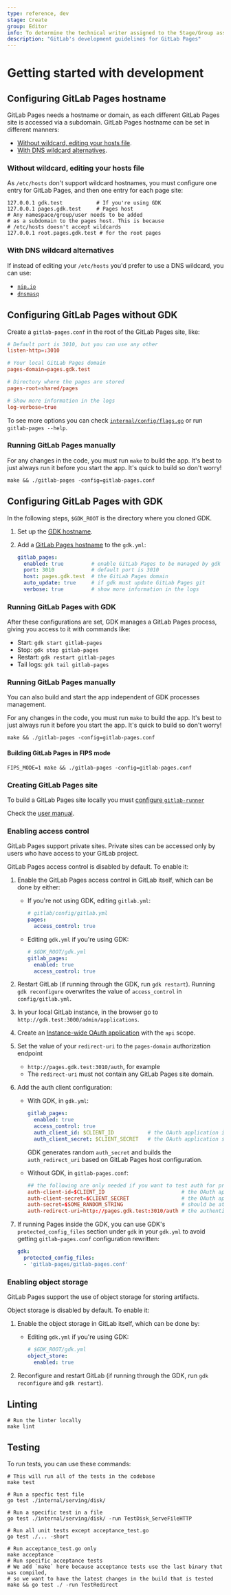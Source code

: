 ```yaml
---
type: reference, dev
stage: Create
group: Editor
info: To determine the technical writer assigned to the Stage/Group associated with this page, see https://about.gitlab.com/handbook/engineering/ux/technical-writing/#assignments
description: "GitLab's development guidelines for GitLab Pages"
---
```


# Getting started with development

## Configuring GitLab Pages hostname

GitLab Pages needs a hostname or domain, as each different GitLab Pages site is accessed via a
subdomain. GitLab Pages hostname can be set in different manners:

- [Without wildcard, editing your hosts file](#without-wildcard-editing-your-hosts-file).
- [With DNS wildcard alternatives](#with-dns-wildcard-alternatives).

### Without wildcard, editing your hosts file

As `/etc/hosts` don't support wildcard hostnames, you must configure one entry
for GitLab Pages, and then one entry for each page site:

   ```plaintext
   127.0.0.1 gdk.test           # If you're using GDK
   127.0.0.1 pages.gdk.test     # Pages host
   # Any namespace/group/user needs to be added
   # as a subdomain to the pages host. This is because
   # /etc/hosts doesn't accept wildcards
   127.0.0.1 root.pages.gdk.test # for the root pages
   ```

### With DNS wildcard alternatives

If instead of editing your `/etc/hosts` you'd prefer to use a DNS wildcard, you can use:

- [`nip.io`](https://nip.io)
- [`dnsmasq`](https://wiki.debian.org/dnsmasq)

## Configuring GitLab Pages without GDK

Create a `gitlab-pages.conf` in the root of the GitLab Pages site, like:

```toml
# Default port is 3010, but you can use any other
listen-http=:3010

# Your local GitLab Pages domain
pages-domain=pages.gdk.test

# Directory where the pages are stored
pages-root=shared/pages

# Show more information in the logs
log-verbose=true
```

To see more options you can check
[`internal/config/flags.go`](https://gitlab.com/gitlab-org/gitlab-pages/blob/master/internal/config/flags.go)
or run `gitlab-pages --help`.

### Running GitLab Pages manually

For any changes in the code, you must run `make` to build the app. It's best to just always run
it before you start the app. It's quick to build so don't worry!

```shell
make && ./gitlab-pages -config=gitlab-pages.conf
```

## Configuring GitLab Pages with GDK

In the following steps, `$GDK_ROOT` is the directory where you cloned GDK.

1. Set up the [GDK hostname](https://gitlab.com/gitlab-org/gitlab-development-kit/-/blob/main/doc/howto/local_network.md).
1. Add a [GitLab Pages hostname](#configuring-gitlab-pages-hostname) to the `gdk.yml`:

   ```yaml
   gitlab_pages:
     enabled: true         # enable GitLab Pages to be managed by gdk
     port: 3010            # default port is 3010
     host: pages.gdk.test  # the GitLab Pages domain
     auto_update: true     # if gdk must update GitLab Pages git
     verbose: true         # show more information in the logs
   ```

### Running GitLab Pages with GDK

After these configurations are set, GDK manages a GitLab Pages process, giving you access to
it with commands like:

- Start: `gdk start gitlab-pages`
- Stop: `gdk stop gitlab-pages`
- Restart: `gdk restart gitlab-pages`
- Tail logs: `gdk tail gitlab-pages`

### Running GitLab Pages manually

You can also build and start the app independent of GDK processes management.

For any changes in the code, you must run `make` to build the app. It's best to just always run
it before you start the app. It's quick to build so don't worry!

```shell
make && ./gitlab-pages -config=gitlab-pages.conf
```

#### Building GitLab Pages in FIPS mode

```shell
FIPS_MODE=1 make && ./gitlab-pages -config=gitlab-pages.conf
```

### Creating GitLab Pages site

To build a GitLab Pages site locally you must
[configure `gitlab-runner`](https://gitlab.com/gitlab-org/gitlab-development-kit/-/blob/main/doc/howto/runner.md)

Check the [user manual](../../user/project/pages/index.md).

### Enabling access control

GitLab Pages support private sites. Private sites can be accessed only by users
who have access to your GitLab project.

GitLab Pages access control is disabled by default. To enable it:

1. Enable the GitLab Pages access control in GitLab itself, which can be done by either:
   - If you're not using GDK, editing `gitlab.yml`:

     ```yaml
     # gitlab/config/gitlab.yml
     pages:
       access_control: true
     ```

   - Editing `gdk.yml` if you're using GDK:

     ```yaml
     # $GDK_ROOT/gdk.yml
     gitlab_pages:
       enabled: true
       access_control: true
     ```

1. Restart GitLab (if running through the GDK, run `gdk restart`). Running
   `gdk reconfigure` overwrites the value of `access_control` in `config/gitlab.yml`.
1. In your local GitLab instance, in the browser go to `http://gdk.test:3000/admin/applications`.
1. Create an [Instance-wide OAuth application](../../integration/oauth_provider.md#instance-wide-applications)
   with the `api` scope.
1. Set the value of your `redirect-uri` to the `pages-domain` authorization endpoint
   - `http://pages.gdk.test:3010/auth`, for example
   - The `redirect-uri` must not contain any GitLab Pages site domain.
1. Add the auth client configuration:

   - With GDK, in `gdk.yml`:

      ```yaml
      gitlab_pages:
        enabled: true
        access_control: true
        auth_client_id: $CLIENT_ID           # the OAuth application id created in http://gdk.test:3000/admin/applications
        auth_client_secret: $CLIENT_SECRET   # the OAuth application secret created in http://gdk.test:3000/admin/applications
      ```

      GDK generates random `auth_secret` and builds the `auth_redirect_uri` based on GitLab Pages
      host configuration.

   - Without GDK, in `gitlab-pages.conf`:

      ```conf
      ## the following are only needed if you want to test auth for private projects
      auth-client-id=$CLIENT_ID                         # the OAuth application id created in http://gdk.test:3000/admin/applications
      auth-client-secret=$CLIENT_SECRET                 # the OAuth application secret created in http://gdk.test:3000/admin/applications
      auth-secret=$SOME_RANDOM_STRING                   # should be at least 32 bytes long
      auth-redirect-uri=http://pages.gdk.test:3010/auth # the authentication callback url for GitLab Pages
      ```

1. If running Pages inside the GDK, you can use GDK's `protected_config_files` section under `gdk` in
   your `gdk.yml` to avoid getting `gitlab-pages.conf` configuration rewritten:

   ```yaml
   gdk:
     protected_config_files:
     - 'gitlab-pages/gitlab-pages.conf'
   ```

### Enabling object storage

GitLab Pages support the use of object storage for storing artifacts.

Object storage is disabled by default. To enable it:

1. Enable the object storage in GitLab itself, which can be done by:
   - Editing `gdk.yml` if you're using GDK:

     ```yaml
     # $GDK_ROOT/gdk.yml
     object_store:
       enabled: true
     ```

1. Reconfigure and restart GitLab (if running through the GDK, run `gdk reconfigure` and `gdk restart`).

## Linting

```shell
# Run the linter locally
make lint
```

## Testing

To run tests, you can use these commands:

```shell
# This will run all of the tests in the codebase
make test

# Run a specfic test file
go test ./internal/serving/disk/

# Run a specific test in a file
go test ./internal/serving/disk/ -run TestDisk_ServeFileHTTP

# Run all unit tests except acceptance_test.go
go test ./... -short

# Run acceptance_test.go only
make acceptance
# Run specific acceptance tests
# We add `make` here because acceptance tests use the last binary that was compiled,
# so we want to have the latest changes in the build that is tested
make && go test ./ -run TestRedirect
```
